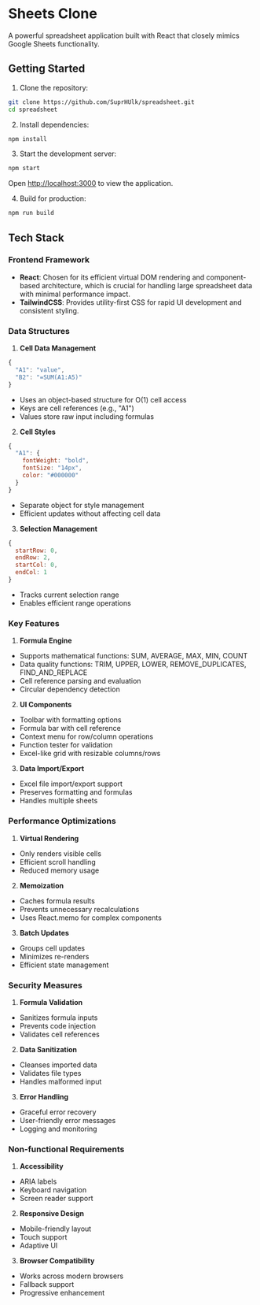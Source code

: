 # Sheets Clone

A powerful spreadsheet application built with React that closely mimics Google Sheets functionality.

## Getting Started

1. Clone the repository:
```bash
git clone https://github.com/SuprHUlk/spreadsheet.git
cd spreadsheet
```

2. Install dependencies:
```bash
npm install
```

3. Start the development server:
```bash
npm start
```
Open [http://localhost:3000](http://localhost:3000) to view the application.

4. Build for production:
```bash
npm run build
```

## Tech Stack

### Frontend Framework
- **React**: Chosen for its efficient virtual DOM rendering and component-based architecture, which is crucial for handling large spreadsheet data with minimal performance impact.
- **TailwindCSS**: Provides utility-first CSS for rapid UI development and consistent styling.

### Data Structures

1. **Cell Data Management**
```javascript
{
  "A1": "value",
  "B2": "=SUM(A1:A5)"
}
```
- Uses an object-based structure for O(1) cell access
- Keys are cell references (e.g., "A1")
- Values store raw input including formulas

2. **Cell Styles**
```javascript
{
  "A1": {
    fontWeight: "bold",
    fontSize: "14px",
    color: "#000000"
  }
}
```
- Separate object for style management
- Efficient updates without affecting cell data

3. **Selection Management**
```javascript
{
  startRow: 0,
  endRow: 2,
  startCol: 0,
  endCol: 1
}
```
- Tracks current selection range
- Enables efficient range operations

### Key Features

1. **Formula Engine**
- Supports mathematical functions: SUM, AVERAGE, MAX, MIN, COUNT
- Data quality functions: TRIM, UPPER, LOWER, REMOVE_DUPLICATES, FIND_AND_REPLACE
- Cell reference parsing and evaluation
- Circular dependency detection

2. **UI Components**
- Toolbar with formatting options
- Formula bar with cell reference
- Context menu for row/column operations
- Function tester for validation
- Excel-like grid with resizable columns/rows

3. **Data Import/Export**
- Excel file import/export support
- Preserves formatting and formulas
- Handles multiple sheets

### Performance Optimizations

1. **Virtual Rendering**
- Only renders visible cells
- Efficient scroll handling
- Reduced memory usage

2. **Memoization**
- Caches formula results
- Prevents unnecessary recalculations
- Uses React.memo for complex components

3. **Batch Updates**
- Groups cell updates
- Minimizes re-renders
- Efficient state management

### Security Measures

1. **Formula Validation**
- Sanitizes formula inputs
- Prevents code injection
- Validates cell references

2. **Data Sanitization**
- Cleanses imported data
- Validates file types
- Handles malformed input

3. **Error Handling**
- Graceful error recovery
- User-friendly error messages
- Logging and monitoring

### Non-functional Requirements

1. **Accessibility**
- ARIA labels
- Keyboard navigation
- Screen reader support

2. **Responsive Design**
- Mobile-friendly layout
- Touch support
- Adaptive UI

3. **Browser Compatibility**
- Works across modern browsers
- Fallback support
- Progressive enhancement

